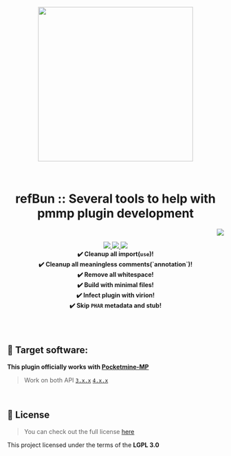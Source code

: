 <p align="center"> <img src="https://ghcdn.rawgit.org/Blugin/BluginTools/master/icon.png" width="360"> </p>
<br> <h1 align="center"> refBun :: Several tools to help with pmmp plugin development </h1>
<p align="right">  
  <a href="https://github.com/Blugin/BluginTools/blob/master/README_KOR.md">  
    <img src="https://img.shields.io/static/v1?label=%ED%95%9C%EA%B5%AD%EC%96%B4&message=%EB%A1%9C+%EC%9D%BD%EA%B8%B0&labelColor=success">  
  </a>  
</p>  
<p align="center">  
  <a href="https://github.com/ref-plugin/refBun/releases">  
    <img src="https://img.shields.io/github/release/Blugin/BluginTools.svg?style=flat-square">  
  </a>  
  <a href="https://github.com/ref-plugin/refBun/releases">  
    <img src="https://img.shields.io/github/downloads/Blugin/BluginTools/total.svg?style=flat-square">  
  </a>  
  </a>  
  <a href="https://github.com/ref-plugin/refBun/blob/master/LICENSE">  
    <img src="https://img.shields.io/github/license/Blugin/BluginTools.svg?style=flat-square">  
  </a>  
  <strong>
  <br> ✔️ Cleanup all import(<code>use</code>)!
  <br> ✔️ Cleanup all meaningless comments(`annotation`)!
  <br> ✔️ Remove all whitespace!
  <br> ✔️ Build with minimal files!
  <br> ✔️ Infect plugin with virion!
  <br> ✔️ Skip <code>PHAR</code> metadata and stub!
  </strong>
</p>  
  
<br>  
<br>  
  
## :file_folder: Target software:  
**This plugin officially works with [**Pocketmine-MP**](https://github.com/pmmp/PocketMine-MP/)**
> Work on both API [`3.x.x`](https://github.com/pmmp/PocketMine-MP/tree/stable) [`4.x.x`](https://github.com/pmmp/PocketMine-MP/tree/master)  
  
<br>  
  
## :memo: License  
> You can check out the full license [here](https://github.com/Blugin/BluginTools/blob/master/LICENSE)  
  
This project licensed under the terms of the **LGPL 3.0**  